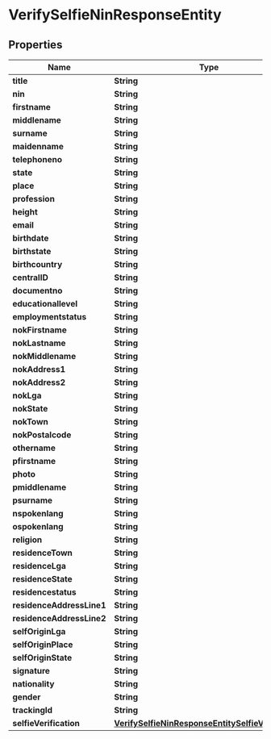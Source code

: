 

# VerifySelfieNinResponseEntity


## Properties

| Name | Type | Description | Notes |
|------------ | ------------- | ------------- | -------------|
|**title** | **String** |  |  [optional] |
|**nin** | **String** |  |  [optional] |
|**firstname** | **String** |  |  [optional] |
|**middlename** | **String** |  |  [optional] |
|**surname** | **String** |  |  [optional] |
|**maidenname** | **String** |  |  [optional] |
|**telephoneno** | **String** |  |  [optional] |
|**state** | **String** |  |  [optional] |
|**place** | **String** |  |  [optional] |
|**profession** | **String** |  |  [optional] |
|**height** | **String** |  |  [optional] |
|**email** | **String** |  |  [optional] |
|**birthdate** | **String** |  |  [optional] |
|**birthstate** | **String** |  |  [optional] |
|**birthcountry** | **String** |  |  [optional] |
|**centralID** | **String** |  |  [optional] |
|**documentno** | **String** |  |  [optional] |
|**educationallevel** | **String** |  |  [optional] |
|**employmentstatus** | **String** |  |  [optional] |
|**nokFirstname** | **String** |  |  [optional] |
|**nokLastname** | **String** |  |  [optional] |
|**nokMiddlename** | **String** |  |  [optional] |
|**nokAddress1** | **String** |  |  [optional] |
|**nokAddress2** | **String** |  |  [optional] |
|**nokLga** | **String** |  |  [optional] |
|**nokState** | **String** |  |  [optional] |
|**nokTown** | **String** |  |  [optional] |
|**nokPostalcode** | **String** |  |  [optional] |
|**othername** | **String** |  |  [optional] |
|**pfirstname** | **String** |  |  [optional] |
|**photo** | **String** |  |  [optional] |
|**pmiddlename** | **String** |  |  [optional] |
|**psurname** | **String** |  |  [optional] |
|**nspokenlang** | **String** |  |  [optional] |
|**ospokenlang** | **String** |  |  [optional] |
|**religion** | **String** |  |  [optional] |
|**residenceTown** | **String** |  |  [optional] |
|**residenceLga** | **String** |  |  [optional] |
|**residenceState** | **String** |  |  [optional] |
|**residencestatus** | **String** |  |  [optional] |
|**residenceAddressLine1** | **String** |  |  [optional] |
|**residenceAddressLine2** | **String** |  |  [optional] |
|**selfOriginLga** | **String** |  |  [optional] |
|**selfOriginPlace** | **String** |  |  [optional] |
|**selfOriginState** | **String** |  |  [optional] |
|**signature** | **String** |  |  [optional] |
|**nationality** | **String** |  |  [optional] |
|**gender** | **String** |  |  [optional] |
|**trackingId** | **String** |  |  [optional] |
|**selfieVerification** | [**VerifySelfieNinResponseEntitySelfieVerification**](VerifySelfieNinResponseEntitySelfieVerification.md) |  |  [optional] |



